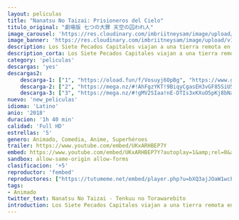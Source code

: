 ```yaml
---
layout: peliculas
title: "Nanatsu No Taizai: Prisioneros del Cielo"
titulo_original: "劇場版 七つの大罪 天空の囚われ人"
image_carousel: 'https://res.cloudinary.com/imbriitneysam/image/upload/v1546365277/nanatsu-poster-min.jpg'
image_banner: 'https://res.cloudinary.com/imbriitneysam/image/upload/v1546365278/nanatsu-banner-min.jpg'
description: Los Siete Pecados Capitales viajan a una tierra remota en busca del ingrediente fantasma peces del cielo. Meliodas y Hawk terminan en un Palacio Celestial que existe sobre las nubes. Donde todos los residentes tienen alas. Meliodas es confundido con un chico que cometió un crimen y es arrojado a la cárcel. Mientras tanto, los residentes están preparando una ceremonia de defensa contra una bestia feroz que se despierta una vez cada 3.000 años. Pero los Seis Caballeros de Negro, un ejército del Clan Demonio, llegan y quitan el sello a la bestia. Esto, para amenazar las vidas de los habitantes del palacio. Meliodas y sus aliados se encuentran con los Seis Caballeros de Negro en la batalla.
description_corta: Los Siete Pecados Capitales viajan a una tierra remota en busca del ingrediente fantasma peces del cielo. Meliodas y Hawk terminan en un Palacio Celestial que existe sobre las nubes. Donde todos los residentes tienen alas. Meliodas es ..
category: 'peliculas'
descargas: 'yes'
descargas2:
    descarga-1: ["1", "https://oload.fun/f/Vosuyj6OpBg", "https://www.google.com/s2/favicons?domain=openload.co","OpenLoad","https://res.cloudinary.com/imbriitneysam/image/upload/v1541473684/mexico.png", "Latino", "Full HD"]
    descarga-2: ["2", "https://mega.nz/#!AhFgzYKT!9BiqyCgasEH3vGF85SiU5go8QaK-M64DM7cv8RqzhSc", "https://www.google.com/s2/favicons?domain=mega.nz","Mega","https://res.cloudinary.com/imbriitneysam/image/upload/v1541473684/mexico.png", "Latino", "Full HD"]
    descarga-3: ["3", "https://mega.nz/#!gMV2SIaa!nE-DTIs3xKXuO5pKj8bNaXo-0h2aCTNI7X8JLHILf6c", "https://www.google.com/s2/favicons?domain=mega.nz","Mega","https://res.cloudinary.com/imbriitneysam/image/upload/v1541473684/mexico.png", "Latino", "Full HD"]
nuevo: 'new_peliculas'
idioma: 'Latino'
anio: '2018'
duracion: '1h 40 min'
calidad: 'Full HD'
estrellas: '5'
genero: Animado, Comedia, Anime, Superhéroes
trailer: https://www.youtube.com/embed/UKxARHBEP7Y
embed: https://www.youtube.com/embed/UKxARHBEP7Y?autoplay=1&amp;rel=0&amp;hd=1&border=0&wmode=opaque&enablejsapi=1&modestbranding=1&controls=1&showinfo=0
sandbox: allow-same-origin allow-forms
clasificacion: '+5'
reproductor: 'fembed'
reproductores: ["https://tutumeme.net/embed/player.php?u=bXQ3ajJOaW1wcFRGcEs2VW5XRGExTlRPMytmUnc3bHVwcWhoenVIUjI5SHF5TlNwc0taaG1jN2gwZHZSNTlIRHVhV2tZWitkNUtDVDNOL1ZvYW1rYjJOaW82Yz0","https://www.zembed.to/public/dist/asteroid.html?id=be0c5ae3c05a5b4ab8acbb60b4313d8e&title=The%20Seven%20Deadly%20Sins%20the%20Movie:%20Prisoners%20of%20the%20Sky", "https://tutumeme.net/embed/player.php?u=bXQ3ajJOaW1wcFRGcEs2VW5XRGExTlRPMytmUnc3bHVwcWhoenVIUjI5SHF5TlNwc0taaG1jN2gwZHZSNTlIRHVhV2tZWitkNUtDVDNOL1ZvYW1rYjJOam01OD0"]
tags:
- Animado
twitter_text: Nanatsu No Taizai - Tenkuu no Torawarebito
introduction: Los Siete Pecados Capitales viajan a una tierra remota en busca del ingrediente fantasma peces del cielo. Meliodas y Hawk terminan en un Palacio Celestial que existe sobre las nubes. Donde todos los residentes tienen alas. Meliodas es ..
---
```












